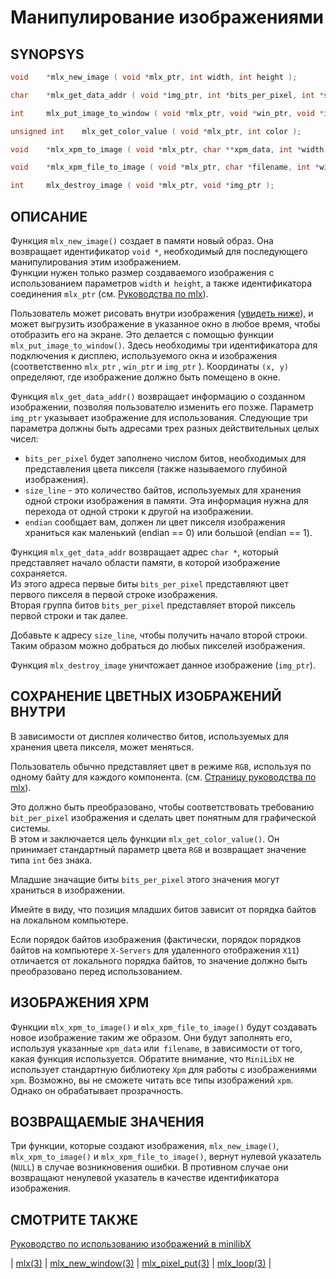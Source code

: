 # Манипулирование изображениями

## SYNOPSYS
```C
void    *mlx_new_image ( void *mlx_ptr, int width, int height );

char    *mlx_get_data_addr ( void *img_ptr, int *bits_per_pixel, int *size_line, int *endian );

int     mlx_put_image_to_window ( void *mlx_ptr, void *win_ptr, void *img_ptr, int x, int y );

unsigned int    mlx_get_color_value ( void *mlx_ptr, int color );

void    *mlx_xpm_to_image ( void *mlx_ptr, char **xpm_data, int *width, int *height );

void    *mlx_xpm_file_to_image ( void *mlx_ptr, char *filename, int *width, int *height );

int     mlx_destroy_image ( void *mlx_ptr, void *img_ptr );
```

## ОПИСАНИЕ

Функция `mlx_new_image()` создает в памяти новый образ. Она возвращает идентификатор `void *`, необходимый для последующего манипулирования этим изображением.  
Функции нужен только размер создаваемого изображения с использованием параметров `width` и` height`, а также идентификатора соединения `mlx_ptr` (см. [Руководства по mlx](man_mlx.md)).

Пользователь может рисовать внутри изображения ([увидеть ниже](#сохранение-цветных-изображений-внутри)), и может выгрузить изображение в указанное окно в любое время, чтобы отобразить его на экране. Это делается с помощью функции `mlx_put_image_to_window()`. Здесь необходимы три идентификатора для подключения к дисплею, используемого окна и изображения (соответственно `mlx_ptr` , `win_ptr` и `img_ptr` ).
Координаты `(x, y)` определяют, где изображение должно быть помещено в окне.

Функция `mlx_get_data_addr()` возвращает информацию о созданном изображении, позволяя пользователю изменить его позже.  Параметр `img_ptr` указывает изображение для использования. Следующие три параметра должны быть адресами трех разных действительных целых чисел:

* `bits_per_pixel` будет заполнено числом битов, необходимых для представления цвета пикселя (также называемого глубиной изображения).
* `size_line` - это количество байтов, используемых для хранения одной строки изображения в памяти. Эта информация нужна для перехода от одной строки к другой на изображении.
* `endian` сообщает вам, должен ли цвет пикселя изображения храниться как маленький (endian == 0) или большой (endian == 1).

Функция `mlx_get_data_addr` возвращает адрес `char *`, который представляет начало области памяти, в которой изображение сохраняется.  
Из этого адреса первые биты `bits_per_pixel` представляют цвет первого пикселя в первой строке изображения.  
Вторая группа битов `bits_per_pixel` представляет второй пиксель первой строки и так далее.  

Добавьте к адресу `size_line`, чтобы получить начало второй строки. Таким образом можно добраться до любых пикселей изображения.

Функция `mlx_destroy_image` уничтожает данное изображение (`img_ptr`).

## СОХРАНЕНИЕ ЦВЕТНЫХ ИЗОБРАЖЕНИЙ ВНУТРИ

В зависимости от дисплея количество битов, используемых для хранения цвета пикселя, может меняться.

Пользователь обычно представляет цвет в режиме `RGB`, используя по одному байту для каждого компонента. (см. [Страницу руководства по mlx](man_mlx.md)).


Это должно быть преобразовано, чтобы соответствовать требованию `bit_per_pixel` изображения и сделать цвет понятным для графической системы.  
В этом и заключается цель функции `mlx_get_color_value()`.
Он принимает стандартный параметр цвета `RGB` и возвращает значение типа `int` без знака.


Младшие значащие биты `bits_per_pixel` этого значения могут храниться в изображении.

Имейте в виду, что позиция младших битов зависит от порядка байтов на локальном компьютере.

Если порядок байтов изображения (фактически, порядок порядков байтов на компьютере `X-Servers` для удаленного отображения `X11`) отличается от локального порядка байтов, то значение должно быть преобразовано перед использованием.

## ИЗОБРАЖЕНИЯ XPM

Функции `mlx_xpm_to_image()` и `mlx_xpm_file_to_image()` будут создавать новое изображение таким же образом.
Они будут заполнять его, используя указанные `xpm_data` или` filename`, в зависимости от того, какая функция используется.
Обратите внимание, что `MiniLibX` не использует стандартную библиотеку `Xpm` для работы с изображениями `xpm`. Возможно, вы не сможете читать все типы изображений `xpm`. Однако он обрабатывает прозрачность.
       
## ВОЗВРАЩАЕМЫЕ ЗНАЧЕНИЯ

Три функции, которые создают изображения, `mlx_new_image()`, `mlx_xpm_to_image()` и `mlx_xpm_file_to_image()`, вернут нулевой указатель (`NULL`) в случае возникновения ошибки. В противном случае они возвращают ненулевой указатель в качестве идентификатора изображения.

## СМОТРИТЕ ТАКЖЕ
 [Руководство по использованию изображений в minilibX](how_use_images_in_mimilibx.md)
 
| [mlx(3)](man_mlx.md) | [mlx_new_window(3)](man_mlx_new_window.md) | [mlx_pixel_put(3)](man_mlx_pixel_put.md) | [mlx_loop(3)](man_mlx_loop.md) |

